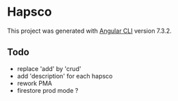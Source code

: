 # Hapsco

This project was generated with [Angular CLI](https://github.com/angular/angular-cli) version 7.3.2.

## Todo

- replace 'add' by 'crud'
- add 'description' for each hapsco
- rework PMA
- firestore prod mode ?
